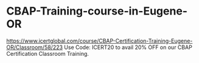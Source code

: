 # CBAP-Training-course-in-Eugene-OR
https://www.icertglobal.com/course/CBAP-Certification-Training-Eugene-OR/Classroom/58/223     Use Code: ICERT20 to avail 20% OFF on our CBAP Certification Classroom Training.
